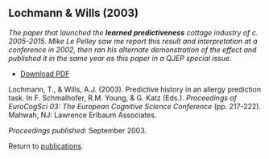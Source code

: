 ## Lochmann & Wills (2003)

_The paper that launched the **learned predictiveness** cottage industry of
c. 2005-2015. Mike Le Pelley saw me report this result and interpretation at
a conference in 2002, then ran his alternate demonstration of the effect
and published it in the same year as this paper in a QJEP special issue._

- [Download PDF](2003lochmannwills.pdf)

Lochmann, T., & Wills, A.J. (2003). Predictive history in an allergy prediction task. In F. Schmalhofer, R.M. Young, & G. Katz (Eds.). _Proceedings of EuroCogSci 03: The European Cognitive Science Conference_ (pp. 217-222). Mahwah, NJ: Lawrence Erlbaum Associates. 

_Proceedings published_: September 2003.

Return to [publications](publications.md).
